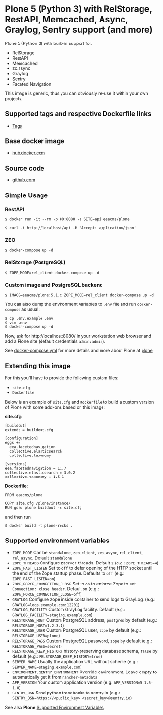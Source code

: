 # Plone 5 (Python 3) with RelStorage, RestAPI, Memcached, Async, Graylog, Sentry support (and more)

Plone 5 (Python 3) with built-in support for:
* RelStorage
* RestAPI
* Memcached
* zc.async
* Graylog
* Sentry
* Faceted Navigation

This image is generic, thus you can obviously re-use it within your own projects.

## Supported tags and respective Dockerfile links

  - [Tags](https://hub.docker.com/r/eeacms/plone/tags/)

## Base docker image

 - [hub.docker.com](https://hub.docker.com/r/eeacms/plone/)

## Source code

  - [github.com](http://github.com/eeacms/eea.docker.plone)

## Simple Usage

### RestAPI

    $ docker run -it --rm -p 80:8080 -e SITE=api eeacms/plone

    $ curl -i http://localhost/api -H 'Accept: application/json'

### ZEO

    $ docker-compose up -d

### RelStorage (PostgreSQL)

    $ ZOPE_MODE=rel_client docker-compose up -d

### Custom image and PostgreSQL backend

    $ IMAGE=eeacms/plone:5.1.x ZOPE_MODE=rel_client docker-compose up -d

You can also dump the environment variables to `.env` file and run `docker-compose` as usual:

    $ cp .env.example .env
    $ vim .env
    $ docker-compose up -d

Now, ask for http://localhost:8080/ in your workstation web browser and add a Plone site (default credentials `admin:admin`).

See [docker-compose.yml](https://github.com/eea/eea.docker.plone/blob/master/docker-compose.yml) for more details and more about Plone at [plone](https://hub.docker.com/_/plone)

## Extending this image

For this you'll have to provide the following custom files:

* `site.cfg`
* `Dockerfile`

Below is an example of `site.cfg` and `Dockerfile` to build a custom version of Plone with some add-ons based on this image:

**site.cfg**:

    [buildout]
    extends = buildout.cfg

    [configuration]
    eggs +=
      eea.facetednavigation
      collective.elasticsearch
      collective.taxonomy

    [versions]
    eea.facetednavigation = 11.7
    collective.elasticsearch = 3.0.2
    collective.taxonomy = 1.5.1


**Dockerfile**:

    FROM eeacms/plone

    COPY site.cfg /plone/instance/
    RUN gosu plone buildout -c site.cfg

and then run

    $ docker build -t plone-rocks .


## Supported environment variables

* `ZOPE_MODE` Can be `standalone`, `zeo_client`, `zeo_async`,  `rel_client`, `rel_async`. Default `standalone`
* `ZOPE_THREADS` Configure zserver-threads. Default `2` (e.g.: `ZOPE_THREADS=4`)
* `ZOPE_FAST_LISTEN` Set to `off` to defer opening of the HTTP socket until the end of the Zope startup phase. Defaults to `off` (e.g.: `ZOPE_FAST_LISTEN=on`)
* `ZOPE_FORCE_CONNECTION_CLOSE` Set to `on` to enforce Zope to set `Connection: close header`. Default `on` (e.g.: `ZOPE_FORCE_CONNECTION_CLOSE=off`)
* `GRAYLOG` Configure zope inside container to send logs to GrayLog. (e.g.: `GRAYLOG=logs.example.com:12201`)
* `GRAYLOG_FACILITY` Custom GrayLog facility. Default (e.g.: `GRAYLOG_FACILITY=staging.example.com`)
* `RELSTORAGE_HOST` Custom PostgreSQL address, `postgres` by default (e.g.: `RELSTORAGE_HOST=1.2.3.4`)
* `RELSTORAGE_USER` Custom PostgreSQL user, `zope` by default (e.g.: `RELSTORAGE_USER=plone`)
* `RELSTORAGE_PASS` Custom PostgreSQL password, `zope` by default (e.g.: `RELSTORAGE_PASS=secret`)
* `RELSTORAGE_KEEP_HISTORY` history-preserving database schema, `false` by default (e.g.: `RELSTORAGE_KEEP_HISTORY=true`)
* `SERVER_NAME` Usually the application URL without scheme (e.g.: `SERVER_NAME=staging.example.com`)
* `ENVIRONMENT`, `SENTRY_ENVIRONMENT` Override environment. Leave empty to automatically get it from `rancher-metadata`
* `APP_VERSION` Your custom application version (e.g: `APP_VERSION=5.1.5-1.0`)
* `SENTRY_DSN` Send python tracebacks to sentry.io (e.g.: `SENTRY_DSN=https://<public_key>:<secret_key>@sentry.io`)

See also **Plone** [Supported Environment Variables](https://github.com/plone/plone.docker#for-advanced-usage)
